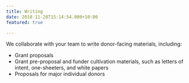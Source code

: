 ```yaml
---
title: Writing
date: 2018-11-28T15:14:54.000+10:00
featured: true

---
```

We collaborate with your team to write donor-facing materials, including:

* Grant proposals
* Grant pre-proposal and funder cultivation materials, such as letters of intent, one-sheeters, and white papers
* Proposals for major individual donors